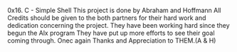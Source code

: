 0x16. C - Simple Shell
This project is done by Abraham and Hoffmann
All Credits should be given to the both partners for
their hard work and dedication concerning the project.
They have been working hard since they begun the Alx program
They have put up more efforts to see their goal coming through.
Onec again Thanks and Appreciation to THEM.(A & H)
